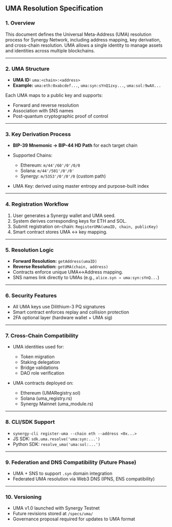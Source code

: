 ## UMA Resolution Specification

### 1. Overview

This document defines the Universal Meta-Address (UMA) resolution process for Synergy Network, including address mapping, key derivation, and cross-chain resolution. UMA allows a single identity to manage assets and identities across multiple blockchains.

---

### 2. UMA Structure

* **UMA ID:** `uma:<chain>:<address>`
* **Example:** `uma:eth:0xabcdef...`, `uma:syn:sYnQ1zxy...`, `uma:sol:9wAX...`

Each UMA maps to a public key and supports:

* Forward and reverse resolution
* Association with SNS names
* Post-quantum cryptographic proof of control

---

### 3. Key Derivation Process

* **BIP-39 Mnemonic → BIP-44 HD Path** for each target chain
* Supported Chains:

  * Ethereum: `m/44'/60'/0'/0/0`
  * Solana: `m/44'/501'/0'/0'`
  * Synergy: `m/5353'/0'/0'/0` (custom path)
* UMA Key: derived using master entropy and purpose-built index

---

### 4. Registration Workflow

1. User generates a Synergy wallet and UMA seed.
2. System derives corresponding keys for ETH and SOL.
3. Submit registration on-chain: `RegisterUMA(umaID, chain, publicKey)`
4. Smart contract stores UMA ↔ key mapping.

---

### 5. Resolution Logic

* **Forward Resolution:** `getAddress(umaID)`
* **Reverse Resolution:** `getUMA(chain, address)`
* Contracts enforce unique UMA↔Address mapping.
* SNS names link directly to UMAs (e.g., `alice.syn → uma:syn:sYnQ...`)

---

### 6. Security Features

* All UMA keys use Dilithium-3 PQ signatures
* Smart contract enforces replay and collision protection
* 2FA optional layer (hardware wallet + UMA sig)

---

### 7. Cross-Chain Compatibility

* UMA identities used for:

  * Token migration
  * Staking delegation
  * Bridge validations
  * DAO role verification

* UMA contracts deployed on:

  * Ethereum (UMARegistry.sol)
  * Solana (uma\_registry.rs)
  * Synergy Mainnet (uma\_module.rs)

---

### 8. CLI/SDK Support

* `synergy-cli register-uma --chain eth --address <0x...>`
* JS SDK: `sdk.uma.resolve('uma:syn:...')`
* Python SDK: `resolve_uma('uma:sol:...')`

---

### 9. Federation and DNS Compatibility (Future Phase)

* UMA + SNS to support `.syn` domain integration
* Federated UMA resolution via Web3 DNS (IPNS, ENS compatibility)

---

### 10. Versioning

* UMA v1.0 launched with Synergy Testnet
* Future revisions stored at `/specs/uma/`
* Governance proposal required for updates to UMA format
